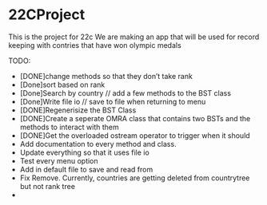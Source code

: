 # 22CProject
This is the project for 22c
We are making an app that will be used for record keeping with contries that have won olympic medals

TODO:
- [DONE]change methods so that they don’t take rank
- [Done]sort based on rank
- [Done]Search by country // add a few methods to the BST class
- [Done]Write file io // save to file when returning to menu
- [DONE]Regenerisize the BST Class
- [DONE]Create a seperate OMRA class that contains two BSTs and the methods to interact with them
- [DONE]Get the overloaded ostream operator to trigger when it should
- Add documentation to every method and class.
- Update everything so that it uses file io
- Test every menu option
- Add in default file to save and read from
- Fix Remove. Currently, countries are getting deleted from countrytree but not rank tree
- 